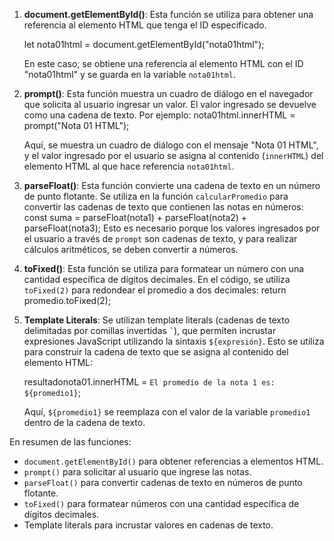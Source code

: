 1. **document.getElementById()**:
   Esta función se utiliza para obtener una referencia al elemento HTML que tenga el ID especificado.

   let nota01html = document.getElementById("nota01html");

   En este caso, se obtiene una referencia al elemento HTML con el ID "nota01html" y se guarda en la variable `nota01html`.

2. **prompt()**:
   Esta función muestra un cuadro de diálogo en el navegador que solicita al usuario ingresar un valor. El valor ingresado se devuelve como una cadena de texto. Por ejemplo:
   nota01html.innerHTML = prompt("Nota 01 HTML");

   Aquí, se muestra un cuadro de diálogo con el mensaje "Nota 01 HTML", y el valor ingresado por el usuario se asigna al contenido (`innerHTML`) del elemento HTML al que hace referencia `nota01html`.

3. **parseFloat()**:
   Esta función convierte una cadena de texto en un número de punto flotante. Se utiliza en la función `calcularPromedio` para convertir las cadenas de texto que contienen las notas en números:
   const suma = parseFloat(nota1) + parseFloat(nota2) + parseFloat(nota3);
   Esto es necesario porque los valores ingresados por el usuario a través de `prompt` son cadenas de texto, y para realizar cálculos aritméticos, se deben convertir a números.

4. **toFixed()**:
   Esta función se utiliza para formatear un número con una cantidad específica de dígitos decimales. En el código, se utiliza `toFixed(2)` para redondear el promedio a dos decimales:
   return promedio.toFixed(2);

5. **Template Literals**:
   Se utilizan template literals (cadenas de texto delimitadas por comillas invertidas `` ` ``), que permiten incrustar expresiones JavaScript utilizando la sintaxis `${expresión}`. Esto se utiliza para construir la cadena de texto que se asigna al contenido del elemento HTML:
   
   resultadonota01.innerHTML = `El promedio de la nota 1 es: ${promedio1}`;

   Aquí, `${promedio1}` se reemplaza con el valor de la variable `promedio1` dentro de la cadena de texto.

En resumen de las funciones:

- `document.getElementById()` para obtener referencias a elementos HTML.
- `prompt()` para solicitar al usuario que ingrese las notas.
- `parseFloat()` para convertir cadenas de texto en números de punto flotante.
- `toFixed()` para formatear números con una cantidad específica de dígitos decimales.
- Template literals para incrustar valores en cadenas de texto.
